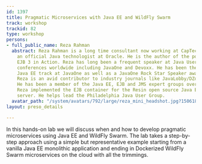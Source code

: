 ```yaml
---
id: 1397
title: Pragmatic Microservices with Java EE and WildFly Swarm
track: workshop
trackid: 82
type: workshop
persons:
- full_public_name: Reza Rahman
  abstract: Reza Rahman is a long time consultant now working at CapTech. He has been
    an official Java technologist at Oracle. He is the author of the popular book
    EJB 3 in Action. Reza has long been a frequent speaker at Java User Groups and
    conferences worldwide including JavaOne and Devoxx. He has been the lead for the
    Java EE track at JavaOne as well as a JavaOne Rock Star Speaker award recipient.
    Reza is an avid contributor to industry journals like JavaLobby/DZone and TheServerSide.
    He has been a member of the Java EE, EJB and JMS expert groups over the years.
    Reza implemented the EJB container for the Resin open source Java EE application
    server. He helps lead the Philadelphia Java User Group.
  avatar_path: "/system/avatars/792/large/reza_mini_headshot.jpg?1506188605"
layout: preso_details

---
```

In this hands-on lab we will discuss when and how to develop pragmatic microservices using Java EE and WildFly Swarm. The lab takes a step-by-step approach using a simple but representative example starting from a vanilla Java EE monolithic application and ending in Dockerized WildFly Swarm microservices on the cloud with all the trimmings.